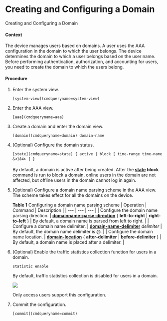 Creating and Configuring a Domain
=================================

Creating and Configuring a Domain

#### Context

The device manages users based on domains. A user uses the AAA configuration in the domain to which the user belongs. The device determines the domain to which a user belongs based on the user name. Before performing authentication, authorization, and accounting for users, you need to create the domain to which the users belong.


#### Procedure

1. Enter the system view.
   
   
   ```
   [system-view](cmdqueryname=system-view)
   ```
2. Enter the AAA view.
   
   
   ```
   [aaa](cmdqueryname=aaa)
   ```
3. Create a domain and enter the domain view.
   
   
   ```
   [domain](cmdqueryname=domain) domain-name
   ```
4. (Optional) Configure the domain status.
   
   
   ```
   [state](cmdqueryname=state) { active | block [ time-range time-name &<1â4> ] }
   ```
   
   By default, a domain is active after being created. After the [**state**](cmdqueryname=state) **block** command is run to block a domain, online users in the domain are not affected, but offline users in the domain cannot log in again.
5. (Optional) Configure a domain name parsing scheme in the AAA view. The scheme takes effect for all the domains on the device.
   
   
   
   **Table 1** Configuring a domain name parsing scheme
   | Operation | Command | Description |
   | --- | --- | --- |
   | Configure the domain name parsing direction. | [**domainname-parse-direction**](cmdqueryname=domainname-parse-direction) { **left-to-right** | **right-to-left** } | By default, a domain name is parsed from left to right. |
   | Configure a domain name delimiter. | [**domain-name-delimiter**](cmdqueryname=domain-name-delimiter) *delimiter* | By default, the domain name delimiter is @. |
   | Configure the domain name location. | [**domain-location**](cmdqueryname=domain-location) { **after-delimiter** | **before-delimiter** } | By default, a domain name is placed after a delimiter. |
6. (Optional) Enable the traffic statistics collection function for users in a domain.
   
   
   ```
   statistic enable
   ```
   
   By default, traffic statistics collection is disabled for users in a domain.
   
   ![](public_sys-resources/note_3.0-en-us.png) 
   
   Only access users support this configuration.
7. Commit the configuration.
   
   
   ```
   [commit](cmdqueryname=commit)
   ```
